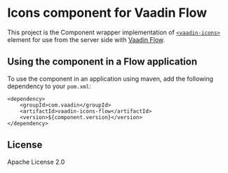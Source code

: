 # Icons component for Vaadin Flow

This project is the Component wrapper implementation of [`<vaadin-icons>`](https://github.com/vaadin/web-components/tree/main/packages/icons) element
for use from the server side with [Vaadin Flow](https://github.com/vaadin/flow).

## Using the component in a Flow application

To use the component in an application using maven,
add the following dependency to your `pom.xml`:
```
<dependency>
    <groupId>com.vaadin</groupId>
    <artifactId>vaadin-icons-flow</artifactId>
    <version>${component.version}</version>
</dependency>
```

## License

Apache License 2.0

